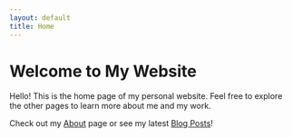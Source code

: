 ```yaml
---
layout: default
title: Home
---
```


# Welcome to My Website

Hello! This is the home page of my personal website. Feel free to explore the other pages to learn more about me and my work.

Check out my [About](about.md) page or see my latest [Blog Posts](blog.md)!
